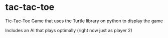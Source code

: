 # tac-tac-toe

Tic-Tac-Toe Game that uses the Turtle library on python to display the game

Includes an AI that plays optimally (right now just as player 2)
